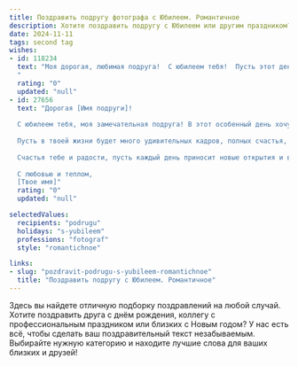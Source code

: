 ```yaml
---
title: Поздравить подругу фотографа с Юбилеем. Романтичное
description: Хотите поздравить подругу с Юбилеем или другим праздником? Наш ИИ создаст незабываемое поздравление, а вы обязательно выделитесь среди других.  
date: 2024-11-11
tags: second tag
wishes:
- id: 118234
  text: "Моя дорогая, любимая подруга!  С юбилеем тебя!  Пусть этот день станет началом новой, яркой главы твоей жизни, полной любви, счастья и  незабываемых моментов, запечатлённых, конечно же, твоим волшебным объективом. Ты – невероятный фотограф, способный уловить самые прекрасные мгновения и подарить миру частичку своей светлой души.  Пусть твои снимки всегда излучают тепло и радость, а твоя жизнь будет такой же прекрасной, как лучшие из твоих работ.  Целую тебя крепко и желаю всего самого наилучшего!
  "
  rating: "0"
  updated: "null"
- id: 27656
  text: "Дорогая [Имя подруги]!
  
  С юбилеем тебя, моя замечательная подруга! В этот особенный день хочу пожелать тебе бесконечного вдохновения, как яркие лучи солнца, проникающие в объектив твоей камеры. Ты — волшебница, которая превращает мгновения в вечность, даря нам красоту и эмоции, запечатленные на фотографиях.
  
  Пусть в твоей жизни будет много удивительных кадров, полных счастья, любви и гармонии. Желаю тебе творческих успехов, чтобы каждая новая работа становилась новой историей с волшебным финалом. Пусть твоя душа всегда будет наполнена светом, а сердце — нежностью.
  
  Счастья тебе и радости, пусть каждый день приносит новые открытия и вдохновение! Ты заслуживаешь только самого лучшего, ведь твое мастерство — это искусство, которое затрагивает сердца.
  
  С любовью и теплом,
  [Твое имя]"
  rating: "0"
  updated: "null"

selectedValues:
  recipients: "podrugu"
  holidays: "s-yubileem"
  professions: "fotograf"
  style: "romantichnoe"

links:
- slug: "pozdravit-podrugu-s-yubileem-romantichnoe"
  title: "Поздравить подругу с Юбилеем. Романтичное"
---
```


Здесь вы найдете отличную подборку поздравлений на любой случай.
Хотите поздравить друга с днём рождения, коллегу с профессиональным праздником или близких с Новым годом? У нас есть всё, чтобы сделать ваш поздравительный текст незабываемым. Выбирайте нужную категорию и находите лучшие слова для ваших близких и друзей!
